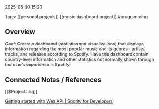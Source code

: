 2025-05-30 15:20

Tags: [[personal projects]] [[music dashboard project]] #programming

## Overview
*Goal*: Create a dashboard (statistics and visualizations) that displays information regarding the most popular music ~~and its genres~~ - artists, tracks, and releases according to Spotify. Have this dashboard contain country-level information and other statistics not normally shown through the user's experience in Spotify.






## Connected Notes / References
[[$Project Log]]



[Getting started with Web API | Spotify for Developers](https://developer.spotify.com/documentation/web-api/tutorials/getting-started)


